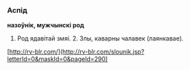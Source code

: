 ### Аспід
**назоўнік, мужчынскі род**

1. Род ядавітай змяі. 2. Злы, каварны чалавек (лаянкавае).

<a rel="author">[http://rv-blr.com/](http://rv-blr.com/slounik.jsp?letterId=0&maskId=0&pageId=290)</a>
